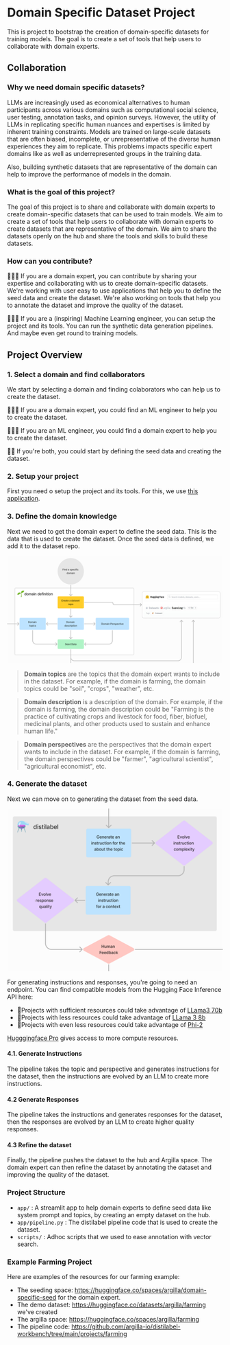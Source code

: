 # Domain Specific Dataset Project

This is project to bootstrap the creation of domain-specific datasets for training models. The goal is to create a set of tools that help users to collaborate with domain experts.

## Collaboration

### Why we need domain specific datasets?

LLMs are increasingly used as economical alternatives to human participants across various domains such as computational social science, user testing, annotation tasks, and opinion surveys. However, the utility of LLMs in replicating specific human nuances and expertises is limited by inherent training constraints. Models are trained on large-scale datasets that are often biased, incomplete, or unrepresentative of the diverse human experiences they aim to replicate. This problems impacts specific expert domains like as well as underrepresented groups in the training data.

Also, building synthetic datasets that are representative of the domain can help to improve the performance of models in the domain.

### What is the goal of this project?

The goal of this project is to share and collaborate with domain experts to create domain-specific datasets that can be used to train models. We aim to create a set of tools that help users to collaborate with domain experts to create datasets that are representative of the domain. We aim to share the datasets openly on the hub and share the tools and skills to build these datasets.

### How can you contribute?

🧑🏼‍🔬 If you are a domain expert, you can contribute by sharing your expertise and collaborating with us to create domain-specific datasets. We're working with user easy to use applications that help you to define the seed data and create the dataset. We're also working on tools that help you to annotate the dataset and improve the quality of the dataset.

🧑🏻‍🔧 If you are a (inspiring) Machine Learning engineer, you can setup the project and its tools. You can run the synthetic data generation pipelines. And maybe even get round to training models.


## Project Overview

### 1. Select a domain and find collaborators

We start by selecting a domain and finding colaborators who can help us to create the dataset. 

🧑🏼‍🔬 If you are a domain expert, you could find an ML engineer to help you to create the dataset. 

🧑🏻‍🔧 If you are an ML engineer, you could find a domain expert to help you to create the dataset.

🧑‍🚀 If you're both, you could start by defining the seed data and creating the dataset.

### 2. Setup your project

First you need o setup the project and its tools. For this, we use [this application](https://huggingface.co/spaces/argilla/domain-specific-seed). 

### 3. Define the domain knowledge

Next we need to get the domain expert to define the seed data. This is the data that is used to create the dataset. Once the seed data is defined, we add it to the dataset repo.

![Setup the project](https://raw.githubusercontent.com/huggingface/data-is-better-together/3ac24642454764c8c7d56f0ffdd1a134c1cd37b1/domain-specific-datasets/assets/setup.png)

> **Domain topics** are the topics that the domain expert wants to include in the dataset. For example, if the domain is farming, the domain topics could be "soil", "crops", "weather", etc.

> **Domain description** is a description of the domain. For example, if the domain is farming, the domain description could be "Farming is the practice of cultivating crops and livestock for food, fiber, biofuel, medicinal plants, and other products used to sustain and enhance human life."

> **Domain perspectives** are the perspectives that the domain expert wants to include in the dataset. For example, if the domain is farming, the domain perspectives could be "farmer", "agricultural scientist", "agricultural economist", etc.

### 4. Generate the dataset

Next we can move on to generating the dataset from the seed data.

![Run the pipeline](https://raw.githubusercontent.com/huggingface/data-is-better-together/3ac24642454764c8c7d56f0ffdd1a134c1cd37b1/domain-specific-datasets/assets/pipeline.png)

For generating instructions and responses, you're going to need an endpoint. You can find compatible models from the Hugging Face Inference API here:

-   🔋Projects with sufficient resources could take advantage of [LLama3 70b](https://api-inference.huggingface.co/models/meta-llama/Meta-Llama-3-70B)
-   🪫Projects with less resources could take advantage of [LLama 3 8b](https://api-inference.huggingface.co/models/meta-llama/Meta-Llama-3-8B)
-   🍃Projects with even less resources could take advantage of [Phi-2](https://api-inference.huggingface.co/models/microsoft/phi-2)

[Hugggingface Pro](https://huggingface.co/pricing) gives access to more compute resources.

#### 4.1. Generate Instructions

The pipeline takes the topic and perspective and generates instructions for the dataset, then the instructions are evolved by an LLM to create more instructions.

#### 4.2 Generate Responses

The pipeline takes the instructions and generates responses for the dataset, then the responses are evolved by an LLM to create higher quality responses.

#### 4.3 Refine the dataset

Finally, the pipeline pushes the dataset to the hub and Argilla space. The domain expert can then refine the dataset by annotating the dataset and improving the quality of the dataset.

### Project Structure

- `app/` : A streamlit app to help domain experts to define seed data like system prompt and topics, by creating an empty dataset on the hub.
- `app/pipeline.py` : The distilabel pipeline code that is used to create the dataset.
- `scripts/` : Adhoc scripts that we used to ease annotation with vector search.
### Example Farming Project

Here are examples of the resources for our farming example:
- The seeding space: https://huggingface.co/spaces/argilla/domain-specific-seed for the domain expert.
- The demo dataset: https://huggingface.co/datasets/argilla/farming we've created
- The argilla space: https://huggingface.co/spaces/argilla/farming
- The pipeline code: https://github.com/argilla-io/distilabel-workbench/tree/main/projects/farming
